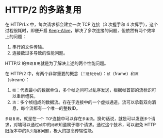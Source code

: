 # HTTP/2 的多路复用

在 HTTP/1.x 中，每次请求都会建立一次 TCP 连接（3 次握手和 4 次挥手），这个过程很耗时，即便开启 [Keep-Alive](https://developer.mozilla.org/zh-CN/docs/Web/HTTP/Headers/Keep-Alive)，解决了多次连接的问题，但依然有两个效率上的问题：

1. 串行的文件传输。
2. 连接数过多导致的性能问题。

HTTP/2 的`多路复用`就是为了解决上述的两个性能问题。

在 HTTP/2 中，有两个非常重要的概念（`二进制分帧`）：`帧`（frame）和`流`（stream）：

1. `帧`：代表最小的数据单位，多个帧之间可以乱序发送，根据帧首部的流标识可以重新组装。
2. `流`：多个帧组成的数据流。存在于连接中的一个虚拟通道。流可以承载双向消息，每个流都有一个唯一的整数ID。

`多路复用`，就是在`一个 TCP`连接中可以存在`多条流`。换句话说，就是可以发送`多个`请求，对端可以通过`帧`中的`标识`知道属于哪个请求。通过这个技术，可以避免 HTTP 旧版本中的`队头阻塞`问题，极大的提高传输性能。
